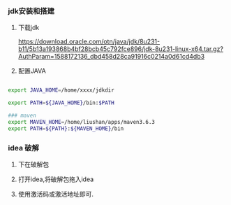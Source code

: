 ### jdk安装和搭建

1. 下载jdk

      https://download.oracle.com/otn/java/jdk/8u231-b11/5b13a193868b4bf28bcb45c792fce896/jdk-8u231-linux-x64.tar.gz?AuthParam=1588172136_dbd458d28ca91916c0214a0d61cd4db3

2. 配置JAVA
``` bash

export JAVA_HOME=/home/xxxx/jdkdir

export PATH=${JAVA_HOME}/bin:$PATH

### maven
export MAVEN_HOME=/home/liushan/apps/maven3.6.3
export PATH=${PATH}:${MAVEN_HOME}/bin

```

### idea 破解
1. 下在破解包

2. 打开idea,将破解包拖入idea

3. 使用激活码或激活地址即可.